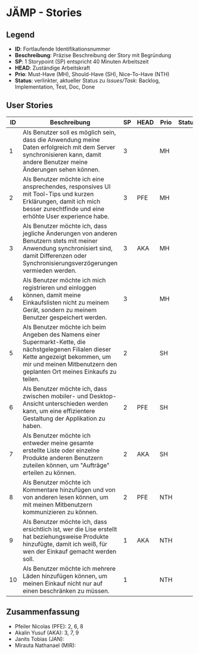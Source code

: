 # JÄMP - Stories

## Legend

* **ID**: Fortlaufende Identifikationsnummer
* **Beschreibung**: Präzise Beschreibung der Story mit Begründung
* **SP**: 1 Storypoint (SP) entspricht 40 Minuten Arbeitszeit
* **HEAD**: Zuständige Arbeitskraft
* **Prio**: Must-Have (MH), Should-Have (SH), Nice-To-Have (NTH)
* **Status**: verlinkter, aktueller Status zu *Issues/Task*: Backlog, Implementation, Test, Doc, Done

## User Stories

| ID | Beschreibung                                                                                                                                                                                                       | SP | HEAD | Prio | Status |
|----|-------------------------------------------------------------------------------------------------------------------------------------------------------------------------------------------------------------------|----|------|------|--------|
| 1  | Als Benutzer soll es möglich sein, dass die Anwendung meine Daten erfolgreich mit dem Server synchronisieren kann, damit andere Benutzer meine Änderungen sehen können.                                           | 3  |    | MH   |        |
| 2  | Als Benutzer möchte ich eine ansprechendes, responsives UI mit Tool-Tips und kurzen Erklärungen, damit ich mich besser zurechtfinde und eine erhöhte User experience habe.                                        | 3  | PFE | MH   |        |
| 3  | Als Benutzer möchte ich, dass jegliche Änderungen von anderen Benutzern stets mit meiner Anwendung synchronisiert sind, damit Differenzen oder Synchronisierungsverzögerungen vermieden werden.                   | 3  | AKA | MH   |        |
| 4  | Als Benutzer möchte ich mich registrieren und einloggen können, damit meine Einkaufslisten nicht zu meinem Gerät, sondern zu meinem Benutzer gespeichert werden.                                                  | 3  |      | MH   |        |
| 5  | Als Benutzer möchte ich beim Angeben des Namens einer Supermarkt-Kette, die nächstgelegenen Filialen dieser Kette angezeigt bekommen, um mir und meinen Mitbenutzern den geplanten Ort meines Einkaufs zu teilen. | 2  |      | SH   |        |
| 6  | Als Benutzer möchte ich, dass zwischen mobiler- und Desktop-Ansicht unterschieden werden kann, um eine effizientere Gestaltung der Applikation zu haben.                                                          | 2  | PFE | SH   |        |
| 7  | Als Benutzer möchte ich entweder meine gesamte erstellte Liste oder einzelne Produkte anderen Benutzern zuteilen können, um "Aufträge" erteilen zu können.                                                        | 2  | AKA | SH   |        |
| 8  | Als Benutzer möchte ich Kommentare hinzufügen und von von anderen lesen können, um mit meinen Mitbenutzern kommunizieren zu können.                                                                               | 2  | PFE | NTH  |        |
| 9  | Als Benutzer möchte ich, dass ersichtlich ist, wer die Lise erstellt hat beziehungsweise Produkte hinzufügte, damit ich weiß, für wen der Einkauf gemacht werden soll.                                            | 1  | AKA | NTH  |        |
| 10 | Als Benutzer möchte ich mehrere Läden hinzufügen können, um meinen Einkauf nicht nur auf einen beschränken zu müssen.                                                                                             | 1  |      | NTH  |        |

## Zusammenfassung

* Pfeiler Nicolas (PFE):  2, 6, 8
* Akalin Yusuf (AKA): 3, 7, 9
* Janits Tobias (JAN): 
* Mirauta Nathanael (MIR): 
